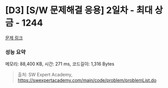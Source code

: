 # [D3] [S/W 문제해결 응용] 2일차 - 최대 상금 - 1244 

[문제 링크](https://swexpertacademy.com/main/code/problem/problemDetail.do?contestProbId=AV15Khn6AN0CFAYD) 

### 성능 요약

메모리: 88,400 KB, 시간: 271 ms, 코드길이: 1,316 Bytes



> 출처: SW Expert Academy, https://swexpertacademy.com/main/code/problem/problemList.do